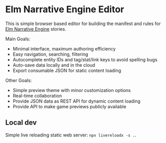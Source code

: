 # Elm Narrative Engine Editor

This is simple browser based editor for building the manifest and rules for [Elm
Narrative Engine] stories.

Main Goals:

- Minimal interface, maximum authoring efficiency
- Easy navigation, searching, filtering
- Autocomplete entity IDs and tag/stat/link keys to avoid spelling bugs
- Auto-save data locally and in the cloud
- Export consumable JSON for static content loading

Other Goals:

- Simple preview theme with minor customization options
- Real-time collaboration
- Provide JSON data as REST API for dynamic content loading
- Provide API to make game previews publicly available

## Local dev

Simple live reloading static web server: `npx livereloadx -s .`.

[elm narrative engine]: http://elmnarrativeengine.com/
